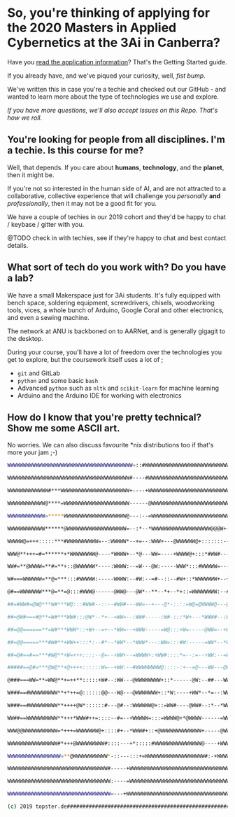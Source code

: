 # So, you're thinking of applying for the 2020 Masters in Applied Cybernetics at the 3Ai in Canberra? 

Have you [read the application information](https://3ainstitute.cecs.anu.edu.au/#apply?referer=GitHub)? That's the Getting Started guide. 

If you already have, and we've piqued your curiosity, well, *fist bump*. 

We've written this in case you're a techie and checked out our GitHub - and wanted to learn more about the type of technologies we use and explore. 

_If you have more questions, we'll also accept Issues on this Repo. That's how we roll._


## You're looking for people from all disciplines. I'm a techie. Is this course for me? 

Well, that depends. If you care about **humans**, **technology**, and the **planet**, then it might be. 

If you're not so interested in the human side of AI, and are not attracted to a collaborative, collective experience that will challenge you _personally_ **and** _professionally_, then it may not be a good fit for you. 

We have a couple of techies in our 2019 cohort and they'd be happy to chat / keybase / gitter with you. 

@TODO check in with techies, see if they're happy to chat and best contact details. 


## What sort of tech do you work with? Do you have a lab? 

We have a small Makerspace just for 3Ai students. It's fully equipped with bench space, soldering equipment, screwdrivers, chisels, woodworking tools, vices, a whole bunch of Arduino, Google Coral and other electronics, and even a sewing machine. 

The network at ANU is backboned on to AARNet, and is generally gigagit to the desktop. 

During your course, you'll have a lot of freedom over the technologies you get to explore, but the coursework itself uses a lot of ; 

* `git` and GitLab
* `python` and some basic `bash` 
* Advanced `python` such as `nltk` and `scikit-learn` for machine learning
* Arduino and the Arduino IDE for working with electronics 

## How do I know that you're pretty technical? Show me some ASCII art. 

No worries. We can also discuss favourite *nix distributions too if that's more your jam ;-) 


```bash
WWWWWWWWWWWWWWWWWWWWWWWWWWWWWWWWWWWWWWWW=::#WWWWWWWWWWWWWWWWWWWWWWWWWWWWWWWWWWW

WWWWWWWWWWWWWWWWWWWWWWWWWWWWWWWWWWWWWWW#----#WWWWWWWWWWWWWWWWWWWWWWWWWWWWWWWWWW

WWWWWWWWWWWWW#***WWWWWWWWWWWWWWWWWWWWWW+----+WWWWWWWWWWWWWWWWWWWWWWWWWWWWWWWWWW

WWWWWWWWWWWW@****=WWWWWWWWWWWWWWWWWWWWW------@WWWWWWWWWWWWWWWWWWWWWWWWWWWWWWWWW

WWWWWWWWWWWW=*****WWWWWWWWWWWWWWWWWWWW@---:--=WWWWWWWWWWWWWWWWWWWWWWWWWWWWWWWWW

WWWWWWWWWWWW******@WWWWWWWWWWWWWWWWWWW=--:*--*WWWWWWWWWWWWWWWWWWW@@@W+--#WWWWWW

WWWWW@=+++:::::***#WWWWWWWWWW=--:WWWWW*--+=--:WWW+---@WWWWWW@+:::::::----WWWWWW

WWW@**+++=#=******+*WWWWWWWW@----*WWWW+--*@---WW=----+WWWW@+:::*#WW#-----:+@WWW

WW#=**@WWWW=**#=**+::@WWWWWW*----:WWWW:--=W---@W:-----WWW*:::#WWWWW=-----:::+WW

W#===WWWWWW=**@=***:::#WWWWW:-----WWWW:--#W:--=#--::--#W+::*WWWWWWW+--+---*:::@

@#==WWWWWWW***@=**=@:::#WWW@------@WW@---@W*--**--*+--*+::=WWWWWWWW:--#:--#=:::

##=#WW#=@W@***W#***W@:::#WW#--::--#WW#---WW=--+---@*-::::=W@=@WWWW@---@+--*W+::

##=@W#===#@**=W#***WW#:::@W*--*+--=WW=--:WW#-----:W#-:::*W+---*WWW#--:W=--+W=--

##=@@======**=W#***WWW*::+W+--=+--*WW=--+WWW-----=W@:::+W=-----@WW=--+W@---W#--

##=@@=====***#W#**+WW++:::*:--#*--*WW*--*WWW*---:WW=:::#W:-----=WW*--*WW:--##--

##=@#==#==***#W@**+W=+++::::--@=--+WW+--=WWWW+:+WW#::::*=--:=--+WW:--=WW+--=#--

#####==@#=***@W@**+@++++::::::W=--+WW:--#WWWWWWWW@::::-:+--=@---WW---@WW=--+=--

@###===WW=**=WW@**+=++**:::::+W#--:WW---@WWWWWWWW+::*------@W:--##---WWW@---+--

W###==#WWWWWWWWW**+*++=@::::::@@---W@---@WWWWWWW+::*W:----+WW*--*=--:WWWW:-----

W###==#WWWWWWWWW**++++@W*::::::#---@#--:WWWWWW@+::=WW#----@WW#--:*--*WWWW*----:

WW##==WWWWWWWWWW**+++*WWW#++=::::--#=--+WWWWW=:::=WWWW@+*@WWWW------=WWWW@----#

WWW@@WWWWWWWWWWW=*+++=WWWWWWW@+::::#+--*WWW#+::+@WWWWWWWWWWWWW+-----@WWWWW#::#W

WWWWWWWWWWWWWWWW#*+++@WWWWWWWWW#::::---+*:::::#WWWWWWWWWWWWWWW@----+WWWWWWWWWWW

WWWWWWWWWWWWWWWWW=**@WWWWWWWWWWW*-::---:::+=WWWWWWWWWWWWWWWWWWW#:-+WWWWWWWWWWWW

WWWWWWWWWWWWWWWWWWWWWWWWWWWWWWWW#-----+WWWWWWWWWWWWWWWWWWWWWWWWWWWWWWWWWWWWWWWW

WWWWWWWWWWWWWWWWWWWWWWWWWWWWWWWWW:----=WWWWWWWWWWWWWWWWWWWWWWWWWWWWWWWWWWWWWWWW

WWWWWWWWWWWWWWWWWWWWWWWWWWWWWWWWW=---+WWWWWWWWWWWWWWWWWWWWWWWWWWWWWWWWWWWWWWWWW

(c) 2019 topster.de############################################################
```